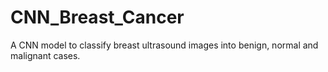 # CNN_Breast_Cancer
A CNN model to classify breast ultrasound images into benign, normal and malignant cases. 

